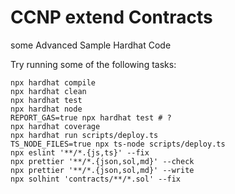 # CCNP extend Contracts

some Advanced Sample Hardhat Code

Try running some of the following tasks:

```shell
npx hardhat compile
npx hardhat clean
npx hardhat test
npx hardhat node
REPORT_GAS=true npx hardhat test # ?
npx hardhat coverage
npx hardhat run scripts/deploy.ts
TS_NODE_FILES=true npx ts-node scripts/deploy.ts
npx eslint '**/*.{js,ts}' --fix
npx prettier '**/*.{json,sol,md}' --check
npx prettier '**/*.{json,sol,md}' --write
npx solhint 'contracts/**/*.sol' --fix
```
